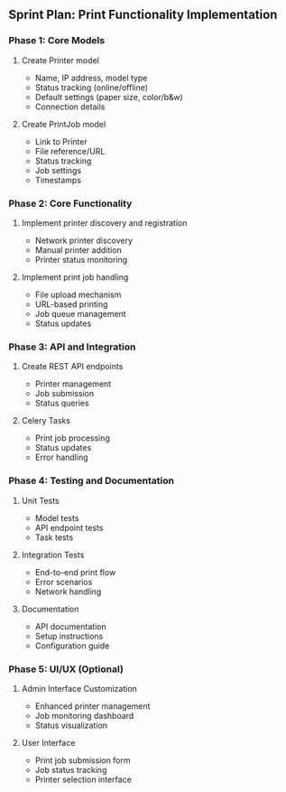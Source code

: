 ## Sprint Plan: Print Functionality Implementation

### Phase 1: Core Models

1. Create Printer model

   - Name, IP address, model type
   - Status tracking (online/offline)
   - Default settings (paper size, color/b&w)
   - Connection details

2. Create PrintJob model
   - Link to Printer
   - File reference/URL
   - Status tracking
   - Job settings
   - Timestamps

### Phase 2: Core Functionality

1. Implement printer discovery and registration

   - Network printer discovery
   - Manual printer addition
   - Printer status monitoring

2. Implement print job handling
   - File upload mechanism
   - URL-based printing
   - Job queue management
   - Status updates

### Phase 3: API and Integration

1. Create REST API endpoints

   - Printer management
   - Job submission
   - Status queries

2. Celery Tasks
   - Print job processing
   - Status updates
   - Error handling

### Phase 4: Testing and Documentation

1. Unit Tests

   - Model tests
   - API endpoint tests
   - Task tests

2. Integration Tests

   - End-to-end print flow
   - Error scenarios
   - Network handling

3. Documentation
   - API documentation
   - Setup instructions
   - Configuration guide

### Phase 5: UI/UX (Optional)

1. Admin Interface Customization

   - Enhanced printer management
   - Job monitoring dashboard
   - Status visualization

2. User Interface
   - Print job submission form
   - Job status tracking
   - Printer selection interface
